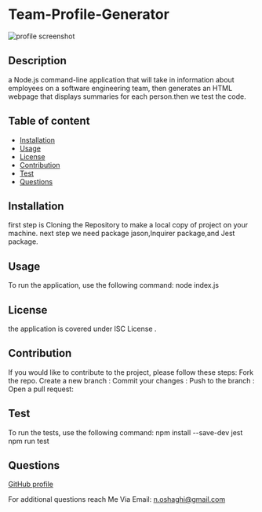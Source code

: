 # Team-Profile-Generator
![profile screenshot](https://github.com/nill-10/Team-Profile-Generator/assets/152231001/b53d9936-b727-4b48-ad5f-5226e92fc9be)


## Description
a Node.js command-line application that will take in information about employees on a software engineering team, then generates an HTML webpage that displays summaries for each person.then we test the code.


## Table of content
- [Installation](#Installation)
- [Usage](#Usage)
- [License](#License)
- [Contribution](#Contribution)
- [Test](#Test)
- [Questions](#Questions)


## Installation
first step is Cloning the Repository to make a local copy of project on your machine.
next step we need package jason,Inquirer package,and Jest package.


## Usage
To run the application, use the following command:
node index.js


## License
the application is covered under ISC License .


## Contribution
If you would like to contribute to the project, please follow these steps:
Fork the repo.
Create a new branch :
Commit your changes :
Push to the branch :
Open a pull request:


## Test
To run the tests, use the following command:
npm install --save-dev jest 
npm run test


## Questions
[GitHub profile](https://github.com/https://github.com/nill-10)

For additional questions reach Me Via Email: [n.oshaghi@gmail.com](n.oshaghi@gmail.com)
